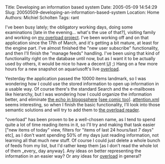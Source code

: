 Title: Developing an information based system
Date: 2005-05-09 14:54:29
Slug: 20050509-developing-an-information-based-system
Location: Home
Authors: Michiel Scholten
Tags: rant

<p>I've been busy lately; the obligatory working days, doing some examinations [late in the evening... what's the use of that?], visiting family and working on <a href="/page/html/overload/">my overload project</a>. I've been working off and on that application since the 17th of March, and it's getting a bit mature, at least for the engine part. I've almost finished the "new user subscribe" functionality, and then I'll finish the "manage feeds" handling. I've been using that kind of functionality right on the database until now, but as I want it to be actually used by others, it would be nice to have a decent <acronym title="User Interface">UI</acronym> ;) Hang on a few more hours for a new snapshot on aquariusoft's live <a href="/overload/">overload</a>.</p>

<p>Yesterday the application passed the 10000 items landmark, so I was wondering how I could use the stored information to open up information in a usable way. Of course there's the standard Search and the e-mailboxes like hierarchy, but I was wondering how I could organize the information better, and eliminate <a href="http://www.ok-cancel.com/archives/article/2005/05/how-do-you-spell-rss.html">the echo in blogosphere</a> [<a href="http://www.ok-cancel.com/comic/86.html">see comic too</a>]. <a href="http://developers.technorati.com/wiki/attentionxml">attention.xml</a> seems interesting, so when I finish the basic functionality, I'll look into those semantic solutions and will try to add them to <a href="/overload/">the overload reader</a>.</p>

<p>"overload" has been proven to be a well-chosen name, as I tend to spend quite a lot of time reading items in it, so I'll try and making that task easier ["new items of today" view, filters for "items of last 24 hours/last 7 days" etc], as I don't want spending 50% of my days just reading information, not learning all that much new stuff. Of course I could just delete a whole bunch of feeds from my list, but I'd rather keep them [as I don't read the whole lot of them _every_ day anyway]. Any ideas on better representing the information in an easier way? Or any ideas for <a href="/overload/">overload</a> in general?</p>